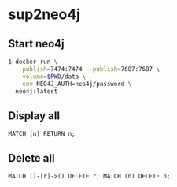 # sup2neo4j

## Start neo4j

```bash
$ docker run \
  --publish=7474:7474 --publish=7687:7687 \
  --volume=$PWD/data \
  --env NEO4J_AUTH=neo4j/password \
  neo4j:latest
```

## Display all

```cyp
MATCH (n) RETURN n;
```

## Delete all

```cyp
MATCH ()-[r]->() DELETE r; MATCH (n) DELETE n;
```
